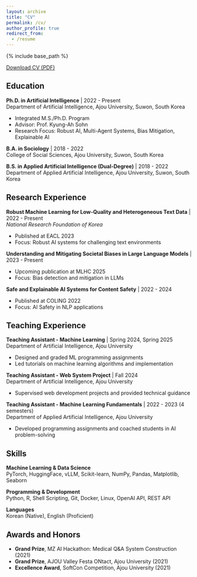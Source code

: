 ```yaml
---
layout: archive
title: "CV"
permalink: /cv/
author_profile: true
redirect_from:
  - /resume
---
```


{% include base_path %}

[Download CV (PDF)](/files/byoughanlee_cv.pdf)

## Education

**Ph.D. in Artificial Intelligence** | 2022 - Present  
Department of Artificial Intelligence, Ajou University, Suwon, South Korea  
- Integrated M.S./Ph.D. Program
- Advisor: Prof. Kyung-Ah Sohn
- Research Focus: Robust AI, Multi-Agent Systems, Bias Mitigation, Explainable AI

**B.A. in Sociology** | 2018 - 2022  
College of Social Sciences, Ajou University, Suwon, South Korea  

**B.S. in Applied Artificial Intelligence (Dual-Degree)** | 2018 - 2022  
Department of Applied Artificial Intelligence, Ajou University, Suwon, South Korea

## Research Experience

**Robust Machine Learning for Low-Quality and Heterogeneous Text Data** | 2022 - Present  
*National Research Foundation of Korea*
- Published at EACL 2023
- Focus: Robust AI systems for challenging text environments

**Understanding and Mitigating Societal Biases in Large Language Models** | 2023 - Present  
- Upcoming publication at MLHC 2025
- Focus: Bias detection and mitigation in LLMs

**Safe and Explainable AI Systems for Content Safety** | 2022 - 2024  
- Published at COLING 2022
- Focus: AI Safety in NLP applications

## Teaching Experience

**Teaching Assistant - Machine Learning** | Spring 2024, Spring 2025  
Department of Artificial Intelligence, Ajou University
- Designed and graded ML programming assignments
- Led tutorials on machine learning algorithms and implementation

**Teaching Assistant - Web System Project** | Fall 2024  
Department of Artificial Intelligence, Ajou University
- Supervised web development projects and provided technical guidance

**Teaching Assistant - Machine Learning Fundamentals** | 2022 - 2023 (4 semesters)  
Department of Applied Artificial Intelligence, Ajou University
- Developed programming assignments and coached students in AI problem-solving

## Skills

**Machine Learning & Data Science**  
PyTorch, HuggingFace, vLLM, Scikit-learn, NumPy, Pandas, Matplotlib, Seaborn

**Programming & Development**  
Python, R, Shell Scripting, Git, Docker, Linux, OpenAI API, REST API

**Languages**  
Korean (Native), English (Proficient)

## Awards and Honors
- **Grand Prize**, MZ AI Hackathon: Medical Q&A System Construction (2021)
- **Grand Prize**, AJOU Valley Festa ONtact, Ajou University (2021)  
- **Excellence Award**, SoftCon Competition, Ajou University (2021)
